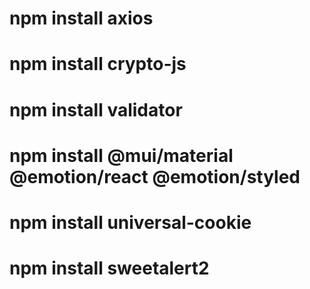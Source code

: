 # npm install axios

# npm install crypto-js

# npm install validator

# npm install @mui/material @emotion/react @emotion/styled

# npm install universal-cookie

# npm install sweetalert2